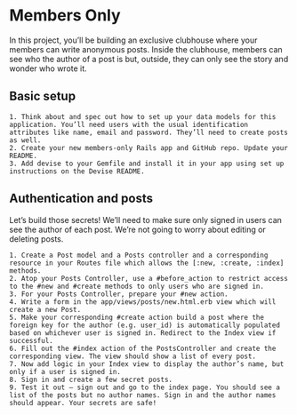 # Members Only
In this project, you’ll be building an exclusive clubhouse where your members can write anonymous posts. Inside the clubhouse, members can see who the author of a post is but, outside, they can only see the story and wonder who wrote it.


## Basic setup

    1. Think about and spec out how to set up your data models for this application. You’ll need users with the usual identification attributes like name, email and password. They’ll need to create posts as well.
    2. Create your new members-only Rails app and GitHub repo. Update your README.
    3. Add devise to your Gemfile and install it in your app using set up instructions on the Devise README.

## Authentication and posts

Let’s build those secrets! We’ll need to make sure only signed in users can see the author of each post. We’re not going to worry about editing or deleting posts.

    1. Create a Post model and a Posts controller and a corresponding resource in your Routes file which allows the [:new, :create, :index] methods.
    2. Atop your Posts Controller, use a #before_action to restrict access to the #new and #create methods to only users who are signed in.
    3. For your Posts Controller, prepare your #new action.
    4. Write a form in the app/views/posts/new.html.erb view which will create a new Post.
    5. Make your corresponding #create action build a post where the foreign key for the author (e.g. user_id) is automatically populated based on whichever user is signed in. Redirect to the Index view if successful.
    6. Fill out the #index action of the PostsController and create the corresponding view. The view should show a list of every post.
    7. Now add logic in your Index view to display the author’s name, but only if a user is signed in.
    8. Sign in and create a few secret posts.
    9. Test it out – sign out and go to the index page. You should see a list of the posts but no author names. Sign in and the author names should appear. Your secrets are safe!

